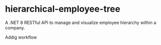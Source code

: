 # hierarchical-employee-tree
A .NET 8 RESTful API to manage and visualize employee hierarchy within a company.

Addig workflow
